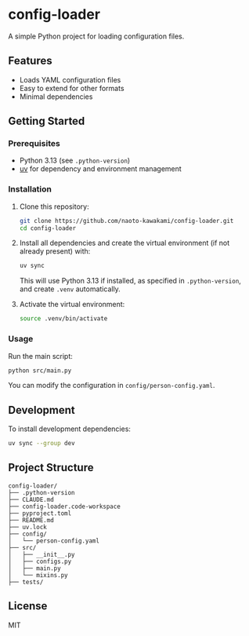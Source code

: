 # config-loader

A simple Python project for loading configuration files.

## Features

- Loads YAML configuration files
- Easy to extend for other formats
- Minimal dependencies

## Getting Started

### Prerequisites

- Python 3.13 (see `.python-version`)
- [uv](https://github.com/astral-sh/uv) for dependency and environment management

### Installation

1. Clone this repository:

   ```sh
   git clone https://github.com/naoto-kawakami/config-loader.git
   cd config-loader
   ```

2. Install all dependencies and create the virtual environment (if not already present) with:
   ```sh
   uv sync
   ```
   This will use Python 3.13 if installed, as specified in `.python-version`, and create `.venv` automatically.
3. Activate the virtual environment:
   ```sh
   source .venv/bin/activate
   ```

### Usage

Run the main script:

```sh
python src/main.py
```

You can modify the configuration in `config/person-config.yaml`.

## Development

To install development dependencies:

```sh
uv sync --group dev
```

## Project Structure

```
config-loader/
├── .python-version
├── CLAUDE.md
├── config-loader.code-workspace
├── pyproject.toml
├── README.md
├── uv.lock
├── config/
│   └── person-config.yaml
├── src/
│   ├── __init__.py
│   ├── configs.py
│   ├── main.py
│   └── mixins.py
├── tests/
```

## License

MIT
